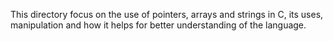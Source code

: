 This directory focus on the use of pointers, arrays and strings in C, its uses, manipulation and how it helps for better understanding of the language.
